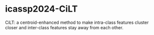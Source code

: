 # icassp2024-CiLT
CiLT: a centroid-enhanced method to make intra-class features cluster closer and inter-class features stay away from each other.
